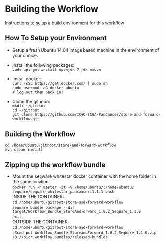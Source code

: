 # Building the Workflow

Instructions to setup a build environment for this workflow.

## How To Setup your Environment

  - Setup a fresh Ubuntu 14.04 image based machine in the environment of your choice.

  - Install the following packages:<br>
    ```sudo apt-get install openjdk-7-jdk maven```<br>

  - Install docker:<br>
    ```curl -sSL https://get.docker.com/ | sudo sh```<br>
    ```sudo usermod -aG docker ubuntu```<br>
    ```# log out then back in!```<br>

  - Clone the git repo:<br>
    ```mkdir ~/gitroot```<br>
    ```cd ~/gitroot```<br>
    ```git clone https://github.com/ICGC-TCGA-PanCancer/store-and-forward-workflow.git```<br>

## Building the Workflow

    cd /home/ubuntu/gitroot/store-and-forward-workflow
    mvn clean install

## Zipping up the workflow bundle

  - Mount the seqware whitestar docker container with the home folder in the same location<br>
    ```docker run -h master -it -v /home/ubuntu/:/home/ubuntu/ seqware/seqware_whitestar_pancancer:1.1.1 bash```<br>
    INSIDE THE CONTAINER:<br>
    ```cd /home/ubuntu/gitroot/store-and-forward-workflow```<br>
    ```seqware bundle package --dir target/Workflow_Bundle_StoreAndForward_1.0.2_SeqWare_1.1.0```<br>
    ```exit```<br>
    OUTSIDE THE CONTAINER:<br>
    ```cd /home/ubuntu/gitroot/store-and-forward-workflow```<br>
    ```s3cmd put Workflow_Bundle_StoreAndForward_1.0.2_SeqWare_1.1.0.zip s3://oicr.workflow.bundles/released-bundles```<br>
    
